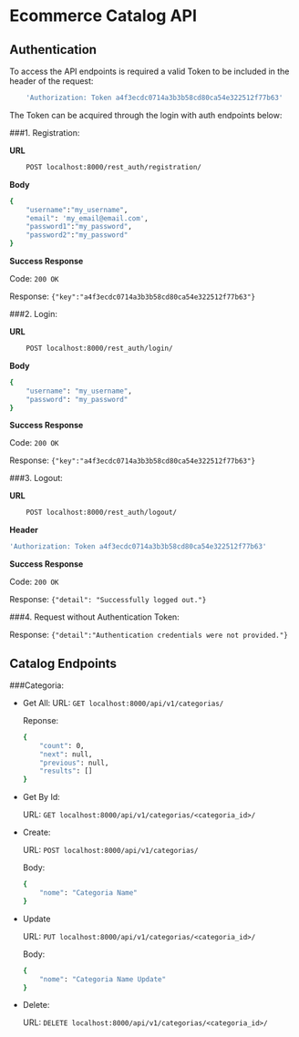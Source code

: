 # Ecommerce Catalog API

## Authentication

To access the API endpoints is required a valid Token to be included in the header of the request:
```bash 
    'Authorization: Token a4f3ecdc0714a3b3b58cd80ca54e322512f77b63'
```

The Token can be acquired through the login with auth endpoints below:

###1. Registration:

**URL**
```bash
    POST localhost:8000/rest_auth/registration/
```
**Body**
```bash
{
    "username":"my_username", 
    "email": 'my_email@email.com',
    "password1":"my_password", 
    "password2":"my_password"
}  
```

**Success Response**

Code: ```200 OK```

Response: ```{"key":"a4f3ecdc0714a3b3b58cd80ca54e322512f77b63"}```

###2. Login:

**URL**
```bash
    POST localhost:8000/rest_auth/login/
```
**Body**
```bash
{
    "username": "my_username",
    "password": "my_password"
}   
```

**Success Response**

Code: ```200 OK```

Response: ```{"key":"a4f3ecdc0714a3b3b58cd80ca54e322512f77b63"}```

###3. Logout:

**URL**
```bash
    POST localhost:8000/rest_auth/logout/
```
**Header**
```bash
'Authorization: Token a4f3ecdc0714a3b3b58cd80ca54e322512f77b63'
```

**Success Response**

Code: ```200 OK```

Response: ```{"detail": "Successfully logged out."}```

###4. Request without Authentication Token:

Response:
   ```{"detail":"Authentication credentials were not provided."}```
   
    
## Catalog Endpoints

###Categoria:

* Get All: 
    URL: ```GET localhost:8000/api/v1/categorias/```

    Reponse:
    ```bash
    {
        "count": 0,
        "next": null,
        "previous": null,
        "results": []
    }
    ```

* Get By Id: 
    
    URL: ```GET localhost:8000/api/v1/categorias/<categoria_id>/```


* Create: 

    URL: ```POST localhost:8000/api/v1/categorias/```

    Body:
    ```bash
    {
        "nome": "Categoria Name"
    }  
    ```

* Update 

    URL: ```PUT localhost:8000/api/v1/categorias/<categoria_id>/```

    Body:
    ```bash
    {
        "nome": "Categoria Name Update"
    }  
    ```

* Delete: 

    URL: ```DELETE localhost:8000/api/v1/categorias/<categoria_id>/```
